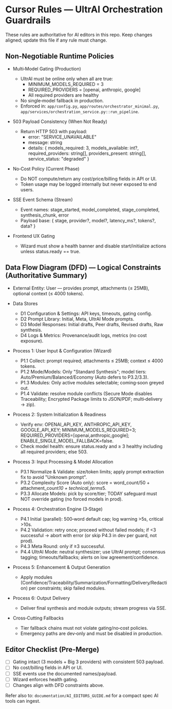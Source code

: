 # Cursor Rules — UltrAI Orchestration Guardrails

These rules are authoritative for AI editors in this repo. Keep changes aligned; update this file if any rule must change.

## Non‑Negotiable Runtime Policies
- Multi‑Model Gating (Production)
  - UltrAI must be online only when all are true:
    - MINIMUM_MODELS_REQUIRED = 3
    - REQUIRED_PROVIDERS = [openai, anthropic, google]
    - All required providers are healthy
  - No single‑model fallback in production.
  - Enforced in: `app/config.py`, `app/routes/orchestrator_minimal.py`, `app/services/orchestration_service.py::run_pipeline`.

- 503 Payload Consistency (When Not Ready)
  - Return HTTP 503 with payload:
    - error: "SERVICE_UNAVAILABLE"
    - message: string
    - details: { models_required: 3, models_available: int?, required_providers: string[], providers_present: string[], service_status: "degraded" }

- No‑Cost Policy (Current Phase)
  - Do NOT compute/return any cost/price/billing fields in API or UI.
  - Token usage may be logged internally but never exposed to end users.

- SSE Event Schema (Stream)
  - Event names: stage_started, model_completed, stage_completed, synthesis_chunk, error
  - Payload base: { stage, provider?, model?, latency_ms?, tokens?, data? }

- Frontend UX Gating
  - Wizard must show a health banner and disable start/initialize actions unless status.ready == true.

## Data Flow Diagram (DFD) — Logical Constraints (Authoritative Summary)
- External Entity: User — provides prompt, attachments (≤ 25MB), optional context (≤ 4000 tokens).
- Data Stores
  - D1 Configuration & Settings: API keys, timeouts, gating config.
  - D2 Prompt Library: Initial, Meta, UltrAI Mode prompts.
  - D3 Model Responses: Initial drafts, Peer drafts, Revised drafts, Raw synthesis.
  - D4 Logs & Metrics: Provenance/audit logs, metrics (no cost exposure).

- Process 1: User Input & Configuration (Wizard)
  - P1.1 Collect: prompt required; attachments ≤ 25MB; context ≤ 4000 tokens.
  - P1.2 Mode/Models: Only "Standard Synthesis"; model tiers: Auto/Premium/Balanced/Economy (Auto defers to P3.2/3.3).
  - P1.3 Modules: Only active modules selectable; coming‑soon greyed out.
  - P1.4 Validate: resolve module conflicts (Secure Mode disables Traceability; Encrypted Package limits to JSON/PDF; multi‑delivery → zip).

- Process 2: System Initialization & Readiness
  - Verify env: OPENAI_API_KEY, ANTHROPIC_API_KEY, GOOGLE_API_KEY; MINIMUM_MODELS_REQUIRED=3; REQUIRED_PROVIDERS=[openai,anthropic,google]; ENABLE_SINGLE_MODEL_FALLBACK=false.
  - Check model health: ensure status.ready and ≥ 3 healthy including all required providers; else 503.

- Process 3: Input Processing & Model Allocation
  - P3.1 Normalize & Validate: size/token limits; apply prompt extraction fix to avoid "Unknown prompt".
  - P3.2 Complexity Score (Auto only): score = word_count/50 + attachment_count*10 + technical_terms*5.
  - P3.3 Allocate Models: pick by score/tier; TODAY safeguard must NOT override gating (no forced models in prod).

- Process 4: Orchestration Engine (3‑Stage)
  - P4.1 Initial (parallel): 500‑word default cap; log warning >5s, critical >10s.
  - P4.2 Validation: retry once; proceed without failed models; if <3 successful → abort with error (or skip P4.3 in dev per guard, not prod).
  - P4.3 Meta Round: only if ≥3 successful.
  - P4.4 UltrAI Mode: neutral synthesizer; use UltrAI prompt; consensus tagging; timeouts/fallbacks; alerts on low agreement/confidence.

- Process 5: Enhancement & Output Generation
  - Apply modules (Confidence/Traceability/Summarization/Formatting/Delivery/Redaction) per constraints; skip failed modules.

- Process 6: Output Delivery
  - Deliver final synthesis and module outputs; stream progress via SSE.

- Cross‑Cutting Fallbacks
  - Tier fallback chains must not violate gating/no‑cost policies.
  - Emergency paths are dev‑only and must be disabled in production.

## Editor Checklist (Pre‑Merge)
- [ ] Gating intact (3 models + Big 3 providers) with consistent 503 payload.
- [ ] No cost/billing fields in API or UI.
- [ ] SSE events use the documented names/payload.
- [ ] Wizard enforces health gating.
- [ ] Changes align with DFD constraints above.

Refer also to: `documentation/AI_EDITORS_GUIDE.md` for a compact spec AI tools can ingest.
